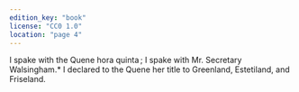 ```yaml
---
edition_key: "book"
license: "CC0 1.0"
location: "page 4"
---
```

I spake with the Quene hora quinta ; I spake with
Mr. Secretary Walsingham.* I declared to the Quene her title
to Greenland, Estetiland, and Friseland.
